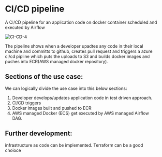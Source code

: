 # CI/CD pipeline 
A CI/CD pipeline for an application code on docker container scheduled and executed by Airflow

![CI-CD-4](https://user-images.githubusercontent.com/17614336/172147450-714fe9ff-acbd-4ce6-9774-4e0f6a8f531a.jpg)


The pipeline shows when a developer upadtes any code in their local machine and committs to github, creates pull request and triggers a azure ci/cd pipline which puts the uploads to S3 and builds docker images and pushes into ECR(AWS managed docker repository).

## Sections of the use case:
We can logically divide the use case into this below sections:

1. Developer develops/updates application code in test driven approach.
2. CI/CD triggers
3. Docker images built and pushed to ECR
4. AWS managed Docker (ECS) get executed by AWS managed Airflow DAG.

## Further development:
infrastructure as code can be implemented. Terraform can be a good choioce 
